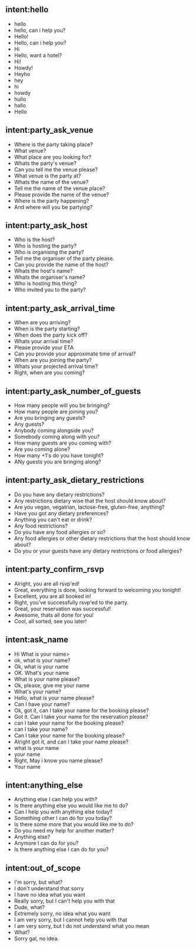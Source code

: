 ## intent:hello
- hello
- hello, can i help you?
- Hello!
- Hello, can i help you?
- Hi
- Hello, want a hotel?
- Hi!
- Howdy!
- Heyho
- hey
- hi
- howdy
- hullo
- hallo
- Hello

## intent:party_ask_venue
- Where is the party taking place?
- What venue?
- What place are you looking for?
- Whats the party's venue?
- Can you tell me the venue please?
- What venue is the party at?
- Whats the name of the venue?
- Tell me the name of the venue place?
- Please provide the name of the venue?
- Where is the party happening?
- And where will you be partying?

## intent:party_ask_host
- Who is the host?
- Who is hosting the party?
- Who is organising the party?
- Tell me the organiser of the party please.
- Can you provide the name of the host?
- Whats the host's name?
- Whats the organiser's name?
- Who is hosting this thing?
- Who invited you to the party?

## intent:party_ask_arrival_time
- When are you arriving?
- When is the party starting?
- When does the party kick off?
- Whats your arrival time?
- Please provide your ETA
- Can you provide your approximate time of arrival?
- When are you joining the party?
- Whats your projected arrival time?
- Right, when are you coming?

## intent:party_ask_number_of_guests
- How many people will you be bringing?
- How many people are joining you?
- Are you bringing any guests?
- Any guests?
- Anybody coming alongside you?
- Somebody coming along with you?
- How many guests are you coming with?
- Are you coming alone?
- How many +1's do you have tonight?
- ANy guests you are bringing along?

## intent:party_ask_dietary_restrictions
- Do you have any dietary restrictions?
- Any restrictions dietary wise that the host should know about?
- Are you vegan, vegatrian, lactose-free, gluten-free, anything?
- Have you got any dietary preferences?
- Anything you can't eat or drink?
- Any food restrictions?
- Do you have any food allergies or so?
- Any food allergies or other dietary restrictions that the host should know about?
- Do you or your guests have any dietary restrictions or food allergies?

## intent:party_confirm_rsvp
- Alright, you are all rsvp'ed!
- Great, everything is done, looking forward to welcoming you tonight!
- Excellent, you are all booked in!
- Right, you've successfully rsvp'ed to the party.
- Great, your reservation was successful!
- Awesome, thats all done for you!
- Cool, all sorted, see you later!

## intent:ask_name
- Hi What is your name>
- ok, what is your name?
- Ok, what is your name
- OK. What's your name 
- What is your name please?
- Ok, please, give me your name
- What's your name?
- Hello, what is your name please?
- Can I have your name?
- Ok, got it, can I take your name for the booking please?
- Got it. Can I take your name for the reservation please?
- can I take your name for the booking please?
- can I take your name?
- Can I take your name for the booking please?
- Alright got it, and can I take your name please?
- what is your name
- your name
- Right, May i know you name please?
- Your name

## intent:anything_else
- Anything else I can help you with?
- Is there anything else you would like me to do?
- Can I help you with anything else today?
- Something other I can do for you today?
- Is there some more that you would like me to do?
- Do you need my help for another matter?
- Anything else?
- Anymore I can do for you?
- Is there anything else I can do for you?

## intent:out_of_scope
- I'm sorry, but what?
- I don't understand that sorry
- I have no idea what you want
- Really sorry, but I can't help you with that
- Dude, what?
- Extremely sorry, no idea what you want
- I am very sorry, but I cannot help you with that
- I am very sorry, but I do not understand what you mean
- What?
- Sorry gal, no idea.